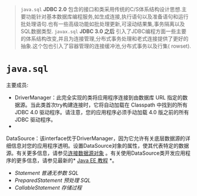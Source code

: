 > `java.sql` **JDBC 2.0**  包含的接口和类采用传统的C/S体系结构设计思想.主要功能针对基本数据库编程服务,如生成连接,执行语句以及准备语句和运行批处理语句.也有一些高级功能如批处理更新,可滚动结果集,事务隔离以及SQL数据类型.
> `javax.sql` **JDBC 3.0 之后**
> 引入了JDBC编程方面一些主要的体系结构改变,并且为连接管理,分布式事务处理和老式连接提供了更好的抽象.这个包也引入了容器管理的连接缓冲池,分布式事务以及行集(
> rowset).



# `java.sql`

主要成员:

- DriverManager：此完全实现的类将应用程序连接到由数据库 URL 指定的数据源。当此类首次try构建连接时，它将自动加载在 Classpath 中找到的所有 JDBC 4.0
  驱动程序。请注意，您的应用程序必须手动加载 4.0 版之前的所有 JDBC 驱动程序。
-
DataSource：该interface优于DriverManager，因为它允许有关底层数据源的详细信息对您的应用程序透明。设置DataSource对象的属性，使其代表特定的数据源。有关更多信息，请参见[连接数据源对象](https://www.docs4dev.com/docs/zh/java/java8/tutorials/jdbc-basics-sqldatasources.html)
。有关使用DataSource类开发应用程序的更多信息，请参见最新的* [Java EE 教程](https://docs.oracle.com/javaee/6/tutorial/doc/) *。
- _Statement 普通无参数 SQL_
- _PreparedStatement 预处理 SQL_
- _CallableStatement 存储过程_

<br />
